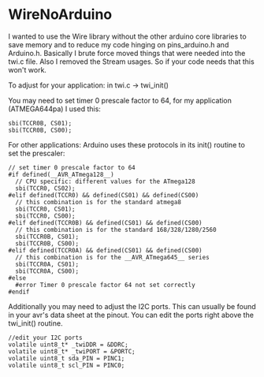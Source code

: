 # WireNoArduino
I wanted to use the Wire library without the other arduino core libraries to save memory and to reduce my code hinging on pins_arduino.h and Arduino.h. Basically I brute force moved things that were needed into the twi.c file. Also I removed the Stream usages. So if your code needs that this won't work.

To adjust for your application:
in twi.c -> twi_init()

You may need to set timer 0 prescale factor to 64,
for my application (ATMEGA644pa) I used this:

    sbi(TCCR0B, CS01);
    sbi(TCCR0B, CS00);

For other applications: Arduino uses these protocols in its init() routine to set the prescaler:

    // set timer 0 prescale factor to 64
    #if defined(__AVR_ATmega128__)
      // CPU specific: different values for the ATmega128
      sbi(TCCR0, CS02);
    #elif defined(TCCR0) && defined(CS01) && defined(CS00)
      // this combination is for the standard atmega8
      sbi(TCCR0, CS01);
      sbi(TCCR0, CS00);
    #elif defined(TCCR0B) && defined(CS01) && defined(CS00)
      // this combination is for the standard 168/328/1280/2560
      sbi(TCCR0B, CS01);
      sbi(TCCR0B, CS00);
    #elif defined(TCCR0A) && defined(CS01) && defined(CS00)
      // this combination is for the __AVR_ATmega645__ series
      sbi(TCCR0A, CS01);
      sbi(TCCR0A, CS00);
    #else
      #error Timer 0 prescale factor 64 not set correctly
    #endif


Additionally you may need to adjust the I2C ports. This can usually be found in your avr's data sheet at the pinout.
You can edit the ports right above the twi_init() routine.

    //edit your I2C ports
    volatile uint8_t* _twiDDR = &DDRC;
    volatile uint8_t* _twiPORT = &PORTC;
    volatile uint8_t sda_PIN = PINC1;
    volatile uint8_t scl_PIN = PINC0;  
